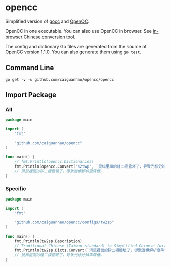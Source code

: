 # opencc

Simplified version of [gocc](https://github.com/liuzl/gocc) and [OpenCC](https://github.com/BYVoid/OpenCC).

OpenCC in one executable. You can also use OpenCC in browser.
See [in-browser Chinese conversion tool](https://caiguanhao.github.io/opencc/wasm/).

The config and dictionary Go files are generated from the source of OpenCC version 1.1.0.
You can also generate them using `go test`.

## Command Line

```
go get -v -u github.com/caiguanhao/opencc/opencc
```

## Import Package

### All

```go
package main

import (
	"fmt"

	"github.com/caiguanhao/opencc"
)

func main() {
	// fmt.Println(opencc.Dictionaries)
	fmt.Println(opencc.Convert("s2twp", `鼠标里面的硅二极管坏了，导致光标分辨率降低。`))
	// 滑鼠裡面的矽二極體壞了，導致游標解析度降低。
}
```

### Specific

```go
package main

import (
	"fmt"

	"github.com/caiguanhao/opencc/configs/tw2sp"
)

func main() {
	fmt.Println(tw2sp.Description)
	// Traditional Chinese (Taiwan standard) to Simplified Chinese (with phrases)
	fmt.Println(tw2sp.Dicts.Convert(`滑鼠裡面的矽二極體壞了，導致游標解析度降低。`))
	// 鼠标里面的硅二极管坏了，导致光标分辨率降低。
}
```
